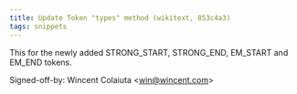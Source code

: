 ```yaml
---
title: Update Token "types" method (wikitext, 853c4a3)
tags: snippets
---
```


This for the newly added STRONG\_START, STRONG\_END, EM\_START and EM\_END tokens.

Signed-off-by: Wincent Colaiuta &lt;win@wincent.com&gt;
